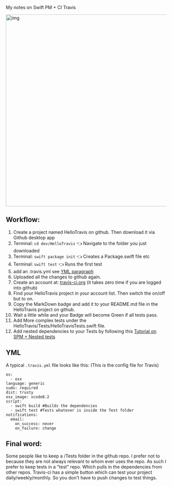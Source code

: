 My notes on Swift PM + CI Travis<!--more--> 

<img width="600" alt="img" src="https://dl.dropboxusercontent.com/u/2559476/TravisCI-Full-Color.eps.svg">

## Workflow:

1. Create a project named HelloTravis on github. Then download it via Github desktop app
2. Terminal: ``cd dev/HelloTravis`` 👈 Navigate to the folder you just downloaded
3. Terminal: ``swift package init`` 👈 Creates a Package.swift file etc
4. Terminal: ``swift test`` 👈 Runs the first test
5. add an .travis.yml see [YML paragraph](#yml) 
6. Uploaded all the changes to github again. 
7. Create an account at: [travis-ci.org](https://travis-ci.org) (it takes zero time if you are logged into github)
8. Find your HelloTravis project in your account list. Then switch the on/off but to on. 
9. Copy the MarkDown badge and add it to your README.md file in the HelloTravis project on github. 
10. Wait a little while and your Badge will become Green if all tests pass. 
11. Add More complex tests under the HelloTravis/Tests/HelloTravisTests.swift file. 
12. Add nested dependencies to your Tests by following this [Tutorial on SPM + Nested tests](http://stylekit.org/blog/2017/02/06/SPM-and-nested-frameworks/) 

## YML

A typical ``.travis.yml`` file looks like this: (This is the config file for Travis)

```
os:
  - osx
language: generic
sudo: required
dist: trusty
osx_image: xcode8.2
script:
  - swift build #Builds the dependencies
  - swift test #Tests whatever is inside the Test folder
notifications:
  email:
    on_success: never
    on_failure: change
```

## Final word: 

Some people like to keep a /Tests folder in the github repo. I prefer not to because they are not always relevant to whom ever uses the repo. As such I prefer to keep tests in a "test" repo. Which pulls in the dependencies from other repos. Travis-ci has a simple button which can test your project daily/weekly/monthly. So you don't have to push changes to test things. 